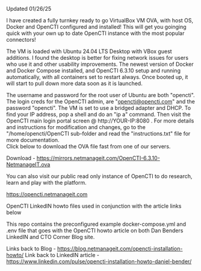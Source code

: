 Updated 01/26/25

I have created a fully turnkey ready to go VirtualBox VM OVA, with host OS, Docker and OpenCTI configured and installed!  This will  get you goinging quick with your own up to date OpenCTI instance with the most popular connectors!

The VM is loaded with Ubuntu 24.04 LTS Desktop with VBox guest additions.  I found the desktop is better for fixing network issues for users who use it and other usability improvements.   The newest version of Docker and Docker Compose installed, and OpenCTI 6.3.10 setup and running automatically, with all containers set to restart always. Once booted up, it will start to pull down more data soon as it is launched.

The username and password for the root user of Ubuntu are both "opencti".  The login creds for the OpenCTI admin, are "opencti@opencti.com" and the password "opencti".  The VM is set to use a bridged adapter and DHCP.  To find your IP address, pop a shell and do an "ip a" command.  Then visit the OpenCTI main login portal screen @ http://YOUR-IP:8080 . 
For more details and instructions for modification and changes, go to the "/home/opencti/OpenCTI sub-folder and read the "instructions.txt" file for more documentation.  
Click below to download the OVA file fast from one of our servers.


Download - https://mirrors.netmanageit.com/OpenCTI-6.3.10-NetmanageIT.ova


You can also visit our public read only instance of OpenCTI to do research, learn and play with the platform.  

https://opencti.netmanageit.com


OpenCTI LinkedIN howto files used in conjunction with the article links below

This repo contains the preconfigured example docker-compose.yml and .env file that goes with the OpenCTI howto article on both Dan Benders LinkedIN and CTO Corner Blog site.  

Links back to Blog - https://blog.netmanageit.com/opencti-installation-howto/
Link back to LinkedIN article - https://www.linkedin.com/pulse/opencti-installation-howto-daniel-bender/
